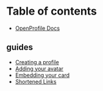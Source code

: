 # Table of contents

* [OpenProfile Docs](README.md)

## guides

* [Creating a profile](<README (1).md>)
* [Adding your avatar](guides/adding-your-avatar.md)
* [Embedding your card](guides/embedding-your-card.md)
* [Shortened Links](guides/shortened-links.md)
